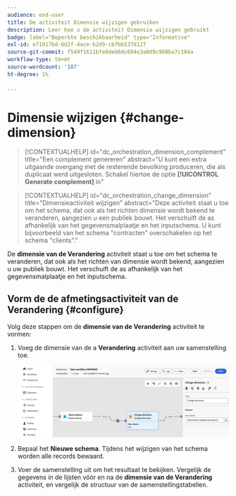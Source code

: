 ```yaml
---
audience: end-user
title: De activiteit Dimensie wijzigen gebruiken
description: Leer hoe u de activiteit Dimensie wijzigen gebruikt
badge: label="Beperkte beschikbaarheid" type="Informative"
exl-id: e71017bd-6d2f-4ace-b2d9-cbfbb537d127
source-git-commit: f549f1611bfe6deb6dc684e3a0d9c968ba7c184a
workflow-type: tm+mt
source-wordcount: '187'
ht-degree: 1%

---
```


# Dimensie wijzigen {#change-dimension}

>[!CONTEXTUALHELP]
>id="dc_orchestration_dimension_complement"
>title="Een complement genereren"
>abstract="U kunt een extra uitgaande overgang met de resterende bevolking produceren, die als duplicaat werd uitgesloten. Schakel hiertoe de optie **[!UICONTROL Generate complement]** in"

>[!CONTEXTUALHELP]
>id="dc_orchestration_change_dimension"
>title="Dimensieactiviteit wijzigen"
>abstract="Deze activiteit staat u toe om het schema, dat ook als het richten dimensie wordt bekend te veranderen, aangezien u een publiek bouwt. Het verschuift de as afhankelijk van het gegevensmalplaatje en het inputschema. U kunt bijvoorbeeld van het schema &quot;contracten&quot; overschakelen op het schema &quot;clients&quot;."

De **dimensie van de Verandering** activiteit staat u toe om het schema te veranderen, dat ook als het richten van dimensie wordt bekend, aangezien u uw publiek bouwt. Het verschuift de as afhankelijk van het gegevensmalplaatje en het inputschema.

## Vorm de de afmetingsactiviteit van de Verandering {#configure}

Volg deze stappen om de **dimensie van de Verandering** activiteit te vormen:

1. Voeg de dimensie van de a **Verandering** activiteit aan uw samenstelling toe.

   ![](../assets/change-dimension.png)

1. Bepaal het **Nieuwe schema**. Tijdens het wijzigen van het schema worden alle records bewaard.

1. Voer de samenstelling uit om het resultaat te bekijken. Vergelijk de gegevens in de lijsten vóór en na de **dimensie van de Verandering** activiteit, en vergelijk de structuur van de samenstellingstabellen.

<!--
## Example {#example}

In this example, we want to send an SMS delivery to all the profiles who have made a purchase. To do this, we first use a **[!UICONTROL Build audience]** activity linked to a custom "Purchase" targeting dimension to target all purchases that occurred.

We then use a **[!UICONTROL Change dimension]** activity to switch the workflow targeting dimension to "Recipients". This allows us to be able to target the recipients who match the query.
-->

